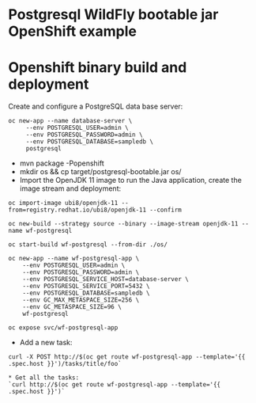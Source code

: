 # Postgresql WildFly bootable jar OpenShift example

Openshift binary build and deployment
=====================================

Create and configure a PostgreSQL data base server:

```
oc new-app --name database-server \
     --env POSTGRESQL_USER=admin \
     --env POSTGRESQL_PASSWORD=admin \
     --env POSTGRESQL_DATABASE=sampledb \
     postgresql
```

* mvn package -Popenshift
* mkdir os && cp target/postgresql-bootable.jar os/
* Import the OpenJDK 11 image to run the Java application, create the image stream and deployment:
```
oc import-image ubi8/openjdk-11 --from=registry.redhat.io/ubi8/openjdk-11 --confirm

oc new-build --strategy source --binary --image-stream openjdk-11 --name wf-postgresql

oc start-build wf-postgresql --from-dir ./os/

oc new-app --name wf-postgresql-app \
    --env POSTGRESQL_USER=admin \
    --env POSTGRESQL_PASSWORD=admin \
    --env POSTGRESQL_SERVICE_HOST=database-server \
    --env POSTGRESQL_SERVICE_PORT=5432 \
    --env POSTGRESQL_DATABASE=sampledb \
    --env GC_MAX_METASPACE_SIZE=256 \
    --env GC_METASPACE_SIZE=96 \
    wf-postgresql

oc expose svc/wf-postgresql-app
```
* Add a new task:
```
curl -X POST http://$(oc get route wf-postgresql-app --template='{{ .spec.host }}')/tasks/title/foo`

* Get all the tasks:
`curl http://$(oc get route wf-postgresql-app --template='{{ .spec.host }}')`

